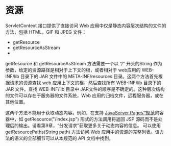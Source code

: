 资源
====

ServletContext 接口提供了直接访问 Web 应用中仅是静态内容层次结构的文件的方法，包括 HTML，GIF 和 JPEG 文件：

* getResource
* getResourceAsStream
* 
getResource 和 getResourceAsStream 方法需要一个以 “/” 开头的String 作为参数，给定的资源路径是相对于上下文的根，或者相对于 web应用的 WEB-INF/lib 目录下的 JAR 文件中的 META-INF/resources 目录。这两个方法首先根据请求的资源查找 web 应用上下文的根，然后查找所有 WEB-INF/lib 目录下的 JAR 文件。查找 WEB-INF/lib 目录中 JAR文件的顺序是不确定的。这种层次结构的文件可以存在于服务器的文件系统，Web 应用的归档文件，远程服务器，或在其他位置。

这两个方法不能用于获取动态内容。例如，在支持 [JavaServer Pages™规范](http://java.sun.com/products/jsp)的容器中，如 getResource("/index.jsp") 形式的方法调用将返回 JSP 源码而不是处理后的输出。请看第9章，“分发请求”获取更多关于动态内容的信息。
可以使用 getResourcePaths(String path) 方法访问 Web 应用中的资源的完整列表。该方法的语义的全部细节可以从本规范的 API 文档中找到。